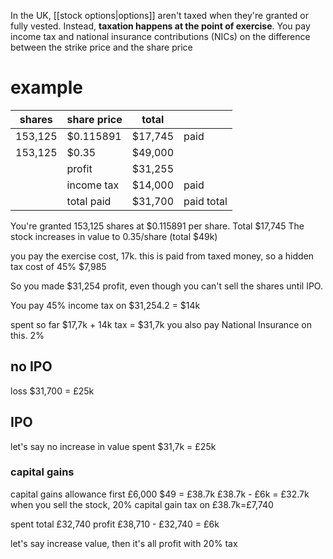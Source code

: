 In the UK, [[stock options|options]] aren't taxed when they're granted or fully vested. Instead, **taxation happens at the point of exercise**. 
You pay income tax and national insurance contributions (NICs) on the difference between the strike price and the share price

# example

| shares  | share price | total   |            |
| ------- | ----------- | ------- | ---------- |
| 153,125 | $0.115891   | $17,745 | paid       |
| 153,125 | $0.35       | $49,000 |            |
|         | profit      | $31,255 |            |
|         | income tax  | $14,000 | paid       |
|         | total paid  | $31,700 | paid total |

You're granted 153,125 shares at $0.115891 per share. Total $17,745
The stock increases in value to 0.35/share (total $49k)

you pay the exercise cost, 17k.
this is paid from taxed money, so a hidden tax cost of 45% $7,985

So you made $31,254 profit, even though you can't sell the shares until IPO.

You pay 45% income tax on $31,254.2 = $14k

spent so far $17,7k + 14k tax = $31,7k
you also pay National Insurance on this. 2%

## no IPO
loss $31,700 = £25k
## IPO
let's say no increase in value
spent  $31,7k = £25k
### capital gains
capital gains allowance first £6,000
 $49 = £38.7k 
 £38.7k - £6k = £32.7k
when you sell the stock, 20% capital gain tax on £38.7k=£7,740

spent total £32,740
profit £38,710 - £32,740 = £6k

let's say increase value, then it's all profit with 20% tax

